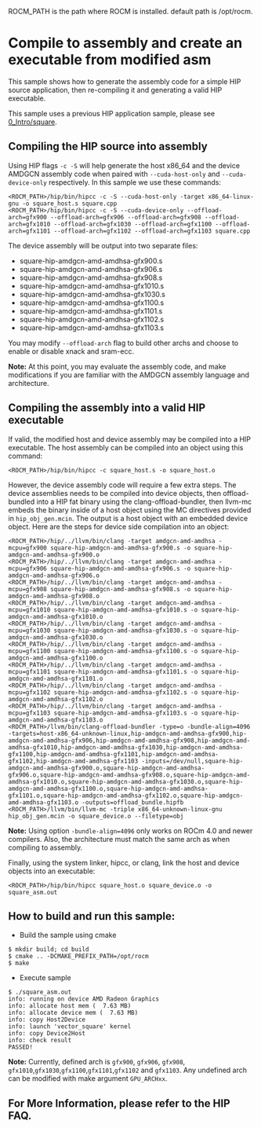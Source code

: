 ROCM_PATH is the path where ROCM is installed. default path is /opt/rocm.
# Compile to assembly and create an executable from modified asm

This sample shows how to generate the assembly code for a simple HIP source application, then re-compiling it and generating a valid HIP executable.

This sample uses a previous HIP application sample, please see [0_Intro/square](https://github.com/ROCm-Developer-Tools/HIP/blob/master/samples/0_Intro/square).

## Compiling the HIP source into assembly
Using HIP flags `-c -S` will help generate the host x86_64 and the device AMDGCN assembly code when paired with `--cuda-host-only` and `--cuda-device-only` respectively. In this sample we use these commands:
```
<ROCM_PATH>/hip/bin/hipcc -c -S --cuda-host-only -target x86_64-linux-gnu -o square_host.s square.cpp
<ROCM_PATH>/hip/bin/hipcc -c -S --cuda-device-only --offload-arch=gfx900 --offload-arch=gfx906 --offload-arch=gfx908 --offload-arch=gfx1010 --offload-arch=gfx1030 --offload-arch=gfx1100 --offload-arch=gfx1101 --offload-arch=gfx1102 --offload-arch=gfx1103 square.cpp
```

The device assembly will be output into two separate files:
- square-hip-amdgcn-amd-amdhsa-gfx900.s
- square-hip-amdgcn-amd-amdhsa-gfx906.s
- square-hip-amdgcn-amd-amdhsa-gfx908.s
- square-hip-amdgcn-amd-amdhsa-gfx1010.s
- square-hip-amdgcn-amd-amdhsa-gfx1030.s
- square-hip-amdgcn-amd-amdhsa-gfx1100.s
- square-hip-amdgcn-amd-amdhsa-gfx1101.s
- square-hip-amdgcn-amd-amdhsa-gfx1102.s
- square-hip-amdgcn-amd-amdhsa-gfx1103.s

You may modify `--offload-arch` flag to build other archs and choose to enable or disable xnack and sram-ecc.

**Note:** At this point, you may evaluate the assembly code, and make modifications if you are familiar with the AMDGCN assembly language and architecture.

## Compiling the assembly into a valid HIP executable
If valid, the modified host and device assembly may be compiled into a HIP executable. The host assembly can be compiled into an object using this command:
```
<ROCM_PATH>/hip/bin/hipcc -c square_host.s -o square_host.o
```

However, the device assembly code will require a few extra steps. The device assemblies needs to be compiled into device objects, then offload-bundled into a HIP fat binary using the clang-offload-bundler, then llvm-mc embeds the binary inside of a host object using the MC directives provided in `hip_obj_gen.mcin`. The output is a host object with an embedded device object. Here are the steps for device side compilation into an object:
```
<ROCM_PATH>/hip/../llvm/bin/clang -target amdgcn-amd-amdhsa -mcpu=gfx900 square-hip-amdgcn-amd-amdhsa-gfx900.s -o square-hip-amdgcn-amd-amdhsa-gfx900.o
<ROCM_PATH>/hip/../llvm/bin/clang -target amdgcn-amd-amdhsa -mcpu=gfx906 square-hip-amdgcn-amd-amdhsa-gfx906.s -o square-hip-amdgcn-amd-amdhsa-gfx906.o
<ROCM_PATH>/hip/../llvm/bin/clang -target amdgcn-amd-amdhsa -mcpu=gfx908 square-hip-amdgcn-amd-amdhsa-gfx908.s -o square-hip-amdgcn-amd-amdhsa-gfx908.o
<ROCM_PATH>/hip/../llvm/bin/clang -target amdgcn-amd-amdhsa -mcpu=gfx1010 square-hip-amdgcn-amd-amdhsa-gfx1010.s -o square-hip-amdgcn-amd-amdhsa-gfx1010.o
<ROCM_PATH>/hip/../llvm/bin/clang -target amdgcn-amd-amdhsa -mcpu=gfx1030 square-hip-amdgcn-amd-amdhsa-gfx1030.s -o square-hip-amdgcn-amd-amdhsa-gfx1030.o
<ROCM_PATH>/hip/../llvm/bin/clang -target amdgcn-amd-amdhsa -mcpu=gfx1100 square-hip-amdgcn-amd-amdhsa-gfx1100.s -o square-hip-amdgcn-amd-amdhsa-gfx1100.o
<ROCM_PATH>/hip/../llvm/bin/clang -target amdgcn-amd-amdhsa -mcpu=gfx1101 square-hip-amdgcn-amd-amdhsa-gfx1101.s -o square-hip-amdgcn-amd-amdhsa-gfx1101.o
<ROCM_PATH>/hip/../llvm/bin/clang -target amdgcn-amd-amdhsa -mcpu=gfx1102 square-hip-amdgcn-amd-amdhsa-gfx1102.s -o square-hip-amdgcn-amd-amdhsa-gfx1102.o
<ROCM_PATH>/hip/../llvm/bin/clang -target amdgcn-amd-amdhsa -mcpu=gfx1103 square-hip-amdgcn-amd-amdhsa-gfx1103.s -o square-hip-amdgcn-amd-amdhsa-gfx1103.o
<ROCM_PATH>/llvm/bin/clang-offload-bundler -type=o -bundle-align=4096 -targets=host-x86_64-unknown-linux,hip-amdgcn-amd-amdhsa-gfx900,hip-amdgcn-amd-amdhsa-gfx906,hip-amdgcn-amd-amdhsa-gfx908,hip-amdgcn-amd-amdhsa-gfx1010,hip-amdgcn-amd-amdhsa-gfx1030,hip-amdgcn-amd-amdhsa-gfx1100,hip-amdgcn-amd-amdhsa-gfx1101,hip-amdgcn-amd-amdhsa-gfx1102,hip-amdgcn-amd-amdhsa-gfx1103 -inputs=/dev/null,square-hip-amdgcn-amd-amdhsa-gfx900.o,square-hip-amdgcn-amd-amdhsa-gfx906.o,square-hip-amdgcn-amd-amdhsa-gfx908.o,square-hip-amdgcn-amd-amdhsa-gfx1010.o,square-hip-amdgcn-amd-amdhsa-gfx1030.o,square-hip-amdgcn-amd-amdhsa-gfx1100.o,square-hip-amdgcn-amd-amdhsa-gfx1101.o,square-hip-amdgcn-amd-amdhsa-gfx1102.o,square-hip-amdgcn-amd-amdhsa-gfx1103.o -outputs=offload_bundle.hipfb
<ROCM_PATH>/llvm/bin/llvm-mc -triple x86_64-unknown-linux-gnu hip_obj_gen.mcin -o square_device.o --filetype=obj
```

**Note:** Using option `-bundle-align=4096` only works on ROCm 4.0 and newer compilers. Also, the architecture must match the same arch as when compiling to assembly.

Finally, using the system linker, hipcc, or clang, link the host and device objects into an executable:
```
<ROCM_PATH>/hip/bin/hipcc square_host.o square_device.o -o square_asm.out
```

## How to build and run this sample:
- Build the sample using cmake
```
$ mkdir build; cd build
$ cmake .. -DCMAKE_PREFIX_PATH=/opt/rocm
$ make
```

- Execute sample
```
$ ./square_asm.out
info: running on device AMD Radeon Graphics
info: allocate host mem (  7.63 MB)
info: allocate device mem (  7.63 MB)
info: copy Host2Device
info: launch 'vector_square' kernel
info: copy Device2Host
info: check result
PASSED!
```

**Note:** Currently, defined arch is `gfx900`, `gfx906`, `gfx908`, `gfx1010`,`gfx1030`,`gfx1100`,`gfx1101`,`gfx1102` and `gfx1103`. Any undefined arch can be modified with make argument `GPU_ARCHxx`.

## For More Information, please refer to the HIP FAQ.
